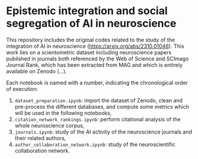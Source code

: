 # Epistemic integration and social segregation of AI in neuroscience

 This repository includes the original codes related to the study of the integration of AI in neuroscience (https://arxiv.org/abs/2310.01046). This work lies on a scientometric dataset including neuroscience papers published in journals both referenced by the Web of Science and SCImago Journal Rank, which has been extracted from MAG and which is entirely available on Zenodo (...).

Each notebook is named with a number, indicating the chronological order of execution:
1) `dataset_preparation.ipynb`: import the dataset of Zenodo, clean and pre-process the different databases, and compute some metrics which will be used in the following notebooks,
2) `citation_network_rankings.ipynb`: perform citational analysis of the whole neuroscience corpus,
3) `journals.ipynb`: study of the AI activity of the neuroscience journals and their related authors,
4) `author_collaboration_network.ipynb`: study of the neuroscientific collaboration network.
 
